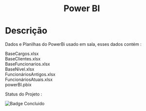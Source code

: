 <h1 align="center">Power BI</h1>

# Descrição

Dados e Planilhas do PowerBi usado em sala, esses dados contém : 

BaseCargos.xlsx<br>
BaseClientes.xlsx<br>
BaseFuncionarios.xlsx<br>
BaseNível.xlsx<br>
FuncionáriosAntigos.xlsx<br>
FuncionáriosAtuais.xlsx<br>
powerBI.pbix<br>

Status do Projeto :

![Badge Concluido](http://img.shields.io/static/v1?label=STATUS&message=CONCLUIDO&color=GREEN&style=for-the-badge)

